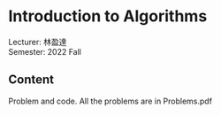 # Introduction to Algorithms
Lecturer: 林盈達\
Semester: 2022 Fall
## Content
Problem and code. All the problems are in Problems.pdf